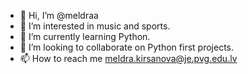 - 👋 Hi, I’m @meldraa
- 👀 I’m interested in music and sports.
- 🌱 I’m currently learning Python.
- 💞️ I’m looking to collaborate on Python first projects.
- 📫 How to reach me meldra.kirsanova@je.pvg.edu.lv

<!---
meldraa/meldraa is a ✨ special ✨ repository because its `README.md` (this file) appears on your GitHub profile.
You can click the Preview link to take a look at your changes.
--->
